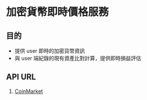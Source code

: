 # 加密貨幣即時價格服務
## 目的
- 提供 user 即時的加密貨幣資訊
- 與 user 端紀錄的現有資產比對計算，提供即時損益評估

## API URL
1. [CoinMarket](https://coinmarketcap.com/api/documentation/v1/#section/Quick-Start-Guide)